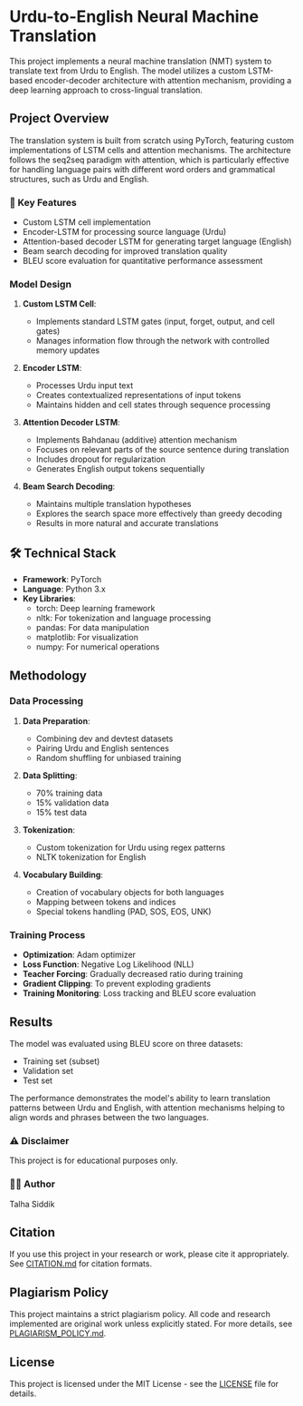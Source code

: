 # Urdu-to-English Neural Machine Translation

This project implements a neural machine translation (NMT) system to translate text from Urdu to English. The model utilizes a custom LSTM-based encoder-decoder architecture with attention mechanism, providing a deep learning approach to cross-lingual translation.

## Project Overview

The translation system is built from scratch using PyTorch, featuring custom implementations of LSTM cells and attention mechanisms. The architecture follows the seq2seq paradigm with attention, which is particularly effective for handling language pairs with different word orders and grammatical structures, such as Urdu and English.

### 📌 Key Features

- Custom LSTM cell implementation
- Encoder-LSTM for processing source language (Urdu)
- Attention-based decoder LSTM for generating target language (English)
- Beam search decoding for improved translation quality
- BLEU score evaluation for quantitative performance assessment


### Model Design

1. **Custom LSTM Cell**: 
   - Implements standard LSTM gates (input, forget, output, and cell gates)
   - Manages information flow through the network with controlled memory updates

2. **Encoder LSTM**:
   - Processes Urdu input text
   - Creates contextualized representations of input tokens
   - Maintains hidden and cell states through sequence processing

3. **Attention Decoder LSTM**:
   - Implements Bahdanau (additive) attention mechanism
   - Focuses on relevant parts of the source sentence during translation
   - Includes dropout for regularization
   - Generates English output tokens sequentially

4. **Beam Search Decoding**:
   - Maintains multiple translation hypotheses
   - Explores the search space more effectively than greedy decoding
   - Results in more natural and accurate translations

## 🛠 Technical Stack

- **Framework**: PyTorch
- **Language**: Python 3.x
- **Key Libraries**:
  - torch: Deep learning framework
  - nltk: For tokenization and language processing
  - pandas: For data manipulation
  - matplotlib: For visualization
  - numpy: For numerical operations

## Methodology

### Data Processing

1. **Data Preparation**:
   - Combining dev and devtest datasets
   - Pairing Urdu and English sentences
   - Random shuffling for unbiased training

2. **Data Splitting**:
   - 70% training data
   - 15% validation data
   - 15% test data

3. **Tokenization**:
   - Custom tokenization for Urdu using regex patterns
   - NLTK tokenization for English

4. **Vocabulary Building**:
   - Creation of vocabulary objects for both languages
   - Mapping between tokens and indices
   - Special tokens handling (PAD, SOS, EOS, UNK)

### Training Process

- **Optimization**: Adam optimizer
- **Loss Function**: Negative Log Likelihood (NLL)
- **Teacher Forcing**: Gradually decreased ratio during training
- **Gradient Clipping**: To prevent exploding gradients
- **Training Monitoring**: Loss tracking and BLEU score evaluation

## Results

The model was evaluated using BLEU score on three datasets:
- Training set (subset)
- Validation set
- Test set

The performance demonstrates the model's ability to learn translation patterns between Urdu and English, with attention mechanisms helping to align words and phrases between the two languages.

### ⚠️ Disclaimer
This project is for educational purposes only.

### 🙋‍♂️ Author
Talha Siddik

## Citation

If you use this project in your research or work, please cite it appropriately. See [CITATION.md](CITATION.md) for citation formats.

## Plagiarism Policy

This project maintains a strict plagiarism policy. All code and research implemented are original work unless explicitly stated. For more details, see [PLAGIARISM_POLICY.md](PLAGIARISM_POLICY.md).

## License

This project is licensed under the MIT License - see the [LICENSE](LICENSE) file for details.

